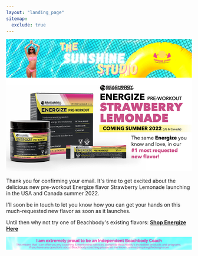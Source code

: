 ```yaml
---
layout: "landing_page"
sitemap:
  exclude: true  
---
```

![sunshinestudiohero](/i/sunshinestudio/landingpages/sunshinestudio.png)
![sunshinestudiohero](/i/sunshinestudio/strawberrylemonade.jpg)

Thank you for confirming your email. It's time to get excited about the delicious new pre-workout Energize flavor Strawberry Lemonade launching in the USA and Canada summer 2022.

I'll soon be in touch to let you know how you can get your hands on this much-requested new flavor as soon as it launches.

Until then why not try one of Beachbody's existing flavors:
<a href="https://www.teambeachbody.com/shop/d/BBPEnergizeAllFlavors?referringRepID=2495505"><b>Shop Energize Here</b></a>


![Beachbody Independent Coach information](/i/sunshinestudio/landingpages/beachbodyfooter.png)
